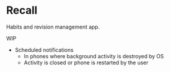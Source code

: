 # Recall

Habits and revision management app.

WIP
* Scheduled notifications
  - In phones where background activity is destroyed by OS
  - Activity is closed or phone is restarted by the user
